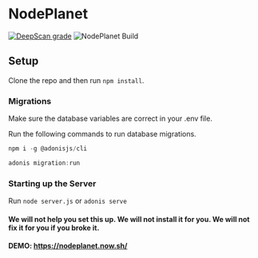 # NodePlanet
[![DeepScan grade](https://deepscan.io/api/teams/8972/projects/11209/branches/164354/badge/grade.svg)](https://deepscan.io/dashboard#view=project&tid=8972&pid=11209&bid=164354) ![NodePlanet Build](https://github.com/NodePlanet/Site/workflows/NodePlanet%20Build/badge.svg)

## Setup

Clone the repo and then run `npm install`.

### Migrations

Make sure the database variables are correct in your .env file.

Run the following commands to run database migrations.

```js
npm i -g @adonisjs/cli
```

```js
adonis migration:run
```

### Starting up the Server

Run `node server.js` or `adonis serve`

#### We will not help you set this up. We will not install it for you. We will not fix it for you if you broke it.

#### DEMO: https://nodeplanet.now.sh/
